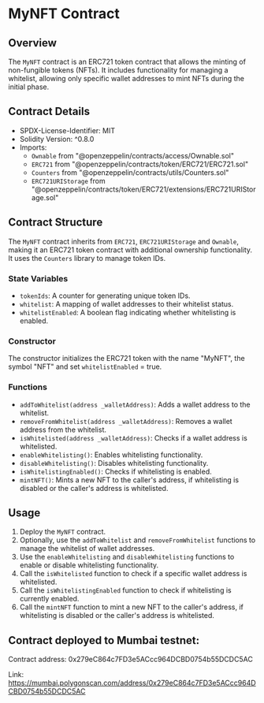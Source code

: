 # MyNFT Contract

## Overview

The `MyNFT` contract is an ERC721 token contract that allows the minting of non-fungible tokens (NFTs). It includes functionality for managing a whitelist, allowing only specific wallet addresses to mint NFTs during the initial phase.

## Contract Details

- SPDX-License-Identifier: MIT
- Solidity Version: ^0.8.0
- Imports:
  - `Ownable` from "@openzeppelin/contracts/access/Ownable.sol"
  - `ERC721` from "@openzeppelin/contracts/token/ERC721/ERC721.sol"
  - `Counters` from "@openzeppelin/contracts/utils/Counters.sol"
  - `ERC721URIStorage` from "@openzeppelin/contracts/token/ERC721/extensions/ERC721URIStorage.sol"

## Contract Structure

The `MyNFT` contract inherits from `ERC721`, `ERC721URIStorage` and `Ownable`, making it an ERC721 token contract with additional ownership functionality. It uses the `Counters` library to manage token IDs.

### State Variables

- `tokenIds`: A counter for generating unique token IDs.
- `whitelist`: A mapping of wallet addresses to their whitelist status.
- `whitelistEnabled`: A boolean flag indicating whether whitelisting is enabled.

### Constructor

The constructor initializes the ERC721 token with the name "MyNFT", the symbol "NFT" and set `whitelistEnabled` = true.

### Functions

- `addToWhitelist(address _walletAddress)`: Adds a wallet address to the whitelist.
- `removeFromWhitelist(address _walletAddress)`: Removes a wallet address from the whitelist.
- `isWhitelisted(address _walletAddress)`: Checks if a wallet address is whitelisted.
- `enableWhitelisting()`: Enables whitelisting functionality.
- `disableWhitelisting()`: Disables whitelisting functionality.
- `isWhitelistingEnabled()`: Checks if whitelisting is enabled.
- `mintNFT()`: Mints a new NFT to the caller's address, if whitelisting is disabled or the caller's address is whitelisted.

## Usage

1. Deploy the `MyNFT` contract.
2. Optionally, use the `addToWhitelist` and `removeFromWhitelist` functions to manage the whitelist of wallet addresses.
3. Use the `enableWhitelisting` and `disableWhitelisting` functions to enable or disable whitelisting functionality.
4. Call the `isWhitelisted` function to check if a specific wallet address is whitelisted.
5. Call the `isWhitelistingEnabled` function to check if whitelisting is currently enabled.
6. Call the `mintNFT` function to mint a new NFT to the caller's address, if whitelisting is disabled or the caller's address is whitelisted.

## Contract deployed to Mumbai testnet:

Contract address: 0x279eC864c7FD3e5ACcc964DCBD0754b55DCDC5AC

Link: https://mumbai.polygonscan.com/address/0x279eC864c7FD3e5ACcc964DCBD0754b55DCDC5AC
